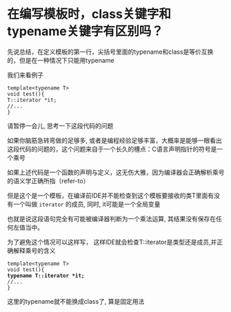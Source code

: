 # 在编写模板时，class关键字和typename关键字有区别吗？

先说总结，在定义模板的第一行，尖括号里面的typename和class是等价互换的，但是在一种情况下只能用typename

我们来看例子

```
template<typename T>
void test(){
T::iterator *it;
//...
}
```

请暂停一会儿, 思考一下这段代码的问题

































如果你脑筋急转弯做的足够多, 或者是编程经验足够丰富，大概率是能够一眼看出这段代码的问题的，这个问题来自于一个长久的槽点：C语言声明指针的符号是一个乘号

如果上述代码是一个函数的声明与定义，这无伤大雅，因为编译器会正确解析乘号的语义学正确所指（refer-to）

但是这个是一个模板，在编译前IDE并不能检查到这个模板要接收的类T里面有没有一个叫做 `iterator` 的成员, 同时, it可能是一个全局变量

也就是说这段语句完全有可能被编译器判断为一个乘法运算, 其结果没有保存在任何左值当中。

为了避免这个情况可以这样写， 这样IDE就会检查T::iterator是类型还是成员,并正确解释乘号的含义

<pre><code>template&#x3C;typename T>
void test(){
<strong>typename T::iterator *it;
</strong>//...
}
</code></pre>

这里的typename就不能换成class了, 算是固定用法



